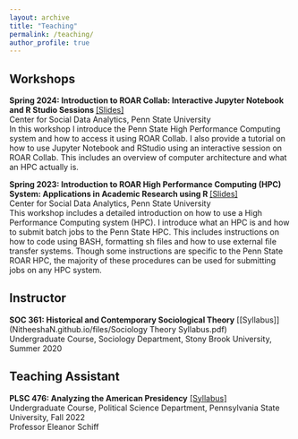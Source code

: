 ```yaml
---
layout: archive
title: "Teaching"
permalink: /teaching/
author_profile: true
---
```


## Workshops

<b>Spring 2024: Introduction to ROAR Collab: Interactive Jupyter Notebook and R Studio Sessions </b> [[Slides]](https://github.com/NitheeshaN/ROAR-Collab/) <br>
Center for Social Data Analytics, Penn State University <br>
In this workshop I introduce the Penn State High Performance Computing system and how to access it using ROAR Collab. I also provide a tutorial on how to use Jupyter Notebook and RStudio using an interactive session on ROAR Collab. This includes an overview of computer architecture and what an HPC actually is.

<b>Spring 2023: Introduction to ROAR High Performance Computing (HPC) System: Applications in Academic Research using R </b> [[Slides]](https://github.com/NitheeshaN/HPC-Introduction-to-Penn-State-ROAR-/) <br>
Center for Social Data Analytics, Penn State University <br>
This workshop includes a detailed introduction on how to use a High Performance Computing system (HPC). I introduce what an HPC is and how to submit batch jobs to the Penn State HPC. This includes instructions on how to code using BASH, formatting sh files and how to use external file transfer systems. Though some instructions are specific to the Penn State ROAR HPC, the majority of these procedures can be used for submitting jobs on any HPC system.

## Instructor 

<b>SOC 361: Historical and Contemporary Sociological Theory</b> [[Syllabus]](NitheeshaN.github.io/files/Sociology Theory Syllabus.pdf) <br>
Undergraduate Course, Sociology Department, Stony Brook University, Summer 2020 <br>

## Teaching Assistant 

<b>PLSC 476: Analyzing the American Presidency</b> [[Syllabus]](NitheeshaN.github.io/files/497_Fall_22_syllabus.docx) <br>
Undergraduate Course, Political Science Department, Pennsylvania State University, Fall 2022 <br>
Professor Eleanor Schiff<br>

